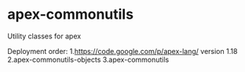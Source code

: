# apex-commonutils
Utility classes for apex

Deployment order:
1.https://code.google.com/p/apex-lang/ version 1.18
2.apex-commonutils-objects
3.apex-commonutils
